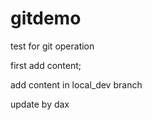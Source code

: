 # gitdemo
test for git operation

first add content;

add content in local_dev branch

update by dax
